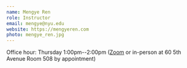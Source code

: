 ```yaml
---
name: Mengye Ren
role: Instructor
email: mengye@nyu.edu
website: https://mengyeren.com
photo: mengye_ren.jpg
---
```


Office hour: Thursday 1:00pm--2:00pm ([Zoom](https://nyu.zoom.us/j/7323689284) or in-person at 60 5th Avenue Room 508 by appointment)